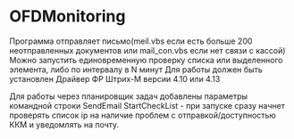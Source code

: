 # OFDMonitoring
Программа отправляет письмо(meil.vbs если есть больше 200 неотправленных документов или mail_con.vbs если нет связи с кассой)
Можно запустить единовременную проверку списка или выделенного элемента, либо по интервалу в N минут
Для работы должен быть установлен Драйвер ФР Штрих-М версии 4.10 или 4.13

Для работы через планировщик задач добавлены параметры командной строки
SendEmail StartCheckList - при запуске сразу начнет проверять список ip на наличие проблем с отправкой/доступностью ККМ и уведомлять на почту.